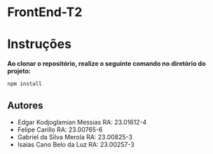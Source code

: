 # FrontEnd-T2
# Instruções
**Ao clonar o repositório, realize o seguinte comando no diretório do projeto:**
```
npm install
```
## Autores
- Edgar Kodjoglamian Messias RA: 23.01612-4
- Felipe Carillo RA: 23.00765-6
- Gabriel da Silva Merola RA: 23.00825-3
- Isaias Cano Belo da Luz RA: 23.00257-3
